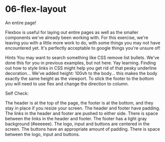 # 06-flex-layout

An entire page!

Flexbox is useful for laying out entire pages as well as the smaller components we've already been working with. For this exercise, we're leaving you with a little more work to do, with some things you may not have encountered yet. It's perfectly acceptable to google things you're unsure of!

Hints
You may want to search something like CSS remove list bullets. We've done this for you in previous examples, but not here. Yay learning.
Finding out how to style links in CSS might help you get rid of that pesky underline decoration...
We've added height: 100vh to the body... this makes the body exactly the same height as the viewport. To stick the footer to the bottom you will need to use flex and change the direction to column.

Self Check: 

The header is at the top of the page, the footer is at the bottom, and they stay in place if you resize your screen.
The header and footer have padding.
The links in the header and footer are pushed to either side.
There is space between the links in the header and footer.
The footer has a light gray background (#eeeeee).
The logo, input and buttons are centered in the screen.
The buttons have an appropriate amount of padding.
There is space between the logo, input and buttons.